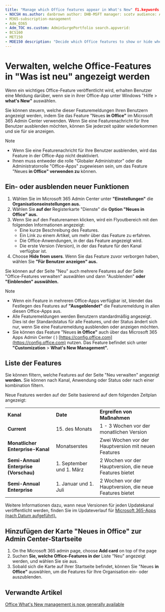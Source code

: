 ```yaml
---
title: "Manage which Office features appear in What's New" f1.keywords:
- NOCSH ms.author: danbrown author: DHB-MSFT manager: scotv audience: Admin ms.topic: article ms.service: o365-administration localization_priority: Normal ms.collection:
- M365-subscription-management
- Adm_O365
- Adm_TOC ms.custom: AdminSurgePortfolio search.appverid:
- BCS160
- MET150
- MOE150 description: "Decide which Office features to show or hide when a user chooses Help > What's New in their Office app on Windows by using the "What's new in Office" feature in the Microsoft 365 admin center."
---
```


# <a name="manage-which-office-features-appear-in-whats-new"></a>Verwalten, welche Office-Features in "Was ist neu" angezeigt werden

Wenn ein wichtiges Office-Feature veröffentlicht wird, erhalten Benutzer eine Meldung darüber, wenn sie in ihrer Office-App unter Windows "Hilfe  >  **what's New"** auswählen.

Sie können steuern, welche dieser Featuremeldungen Ihren Benutzern angezeigt werden, indem Sie das Feature "Neues **in Office"** im Microsoft 365 Admin Center verwenden. Wenn Sie eine Featurenachricht für Ihre Benutzer ausblenden möchten, können Sie jederzeit später wiederkommen und sie für sie anzeigen.

> [!NOTE]
> - Wenn Sie eine Featurenachricht für Ihre Benutzer ausblenden, wird das Feature in der Office-App nicht deaktiviert.
> - Ihnen muss entweder die rolle "Globaler Administrator" oder die Administratorrolle "Office-Apps" zugewiesen sein, um das Feature "Neues **in Office" verwenden zu** können.

## <a name="show-or-hide-new-features"></a>Ein- oder ausblenden neuer Funktionen 

1. Wählen Sie im Microsoft 365 Admin Center unter **"Einstellungen"** die **Organisationseinstellungen aus.**
2. Wählen Sie **auf der** Registerkarte "Dienste" die **Option "Neues in Office" aus.**
3. Wenn Sie auf den Featurenamen klicken, wird ein Flyoutbereich mit den folgenden Informationen angezeigt:
     - Eine kurze Beschreibung des Features.
     - Ein Link zu einem Artikel, um mehr über das Feature zu erfahren.
     - Die Office-Anwendungen, in der das Feature angezeigt wird.
     - Die erste Version (Version), in der das Feature für den Kanal verfügbar ist.
4. Choose **Hide from users**. Wenn Sie das Feature zuvor verborgen haben, wählen Sie **"Für Benutzer anzeigen" aus.**

Sie können auf der  Seite "Neu" auch mehrere Features auf der Seite "Office-Features verwalten" auswählen und dann "Ausblenden" **oder** **"Einblenden" auswählen.**

> [!NOTE]
> - Wenn ein Feature in mehreren Office-Apps verfügbar ist, blendet das Festlegen des Features auf **"Ausgeblendet"** die Featuremeldung in allen diesen Office-Apps aus.
> - Alle Featuremeldungen werden Benutzern standardmäßig angezeigt. Dies ist der Standardstatus für alle Features, und der Status ändert sich nur, wenn Sie eine Featuremeldung ausblenden oder anzeigen möchten.
> - Sie können das Feature "Neues **in Office"** auch über das Microsoft 365 Apps Admin Center ( ) [https://config.office.com](https://config.office.com) nutzen. Das Feature befindet sich unter **"Customization**  >  **What's New Management".**

## <a name="list-of-features"></a>Liste der Features

Sie können filtern, welche Features auf der Seite "Neu verwalten" angezeigt **werden.** Sie können nach Kanal, Anwendung oder Status oder nach einer kombination filtern.

Neue Features werden auf der Seite basierend auf dem folgenden Zeitplan angezeigt:

||||
|:-----|:-----|:-----|
|**Kanal** <br/> |**Date** <br/> |**Ergreifen von Maßnahmen** <br/> |
|**Current** <br/> |15. des Monats  <br/> |1 - 3 Wochen vor der monatlichen Version <br/> |
|**Monatlicher Enterprise-Kanal** <br/> |Monatserstes  <br/> |Zwei Wochen vor der Hauptversion mit neuen Features |
|**Semi-Annual Enterprise (Vorschau)** <br/> |1. September und 1. März <br/> | 2 Wochen vor der Hauptversion, die neue Features bietet|
|**Semi-Annual Enterprise** <br/> |1. Januar und 1. Juli <br/> | 2 Wochen vor der Hauptversion, die neue Features bietet<br/> |

Weitere Informationen dazu, wann neue Versionen für jeden Updatekanal veröffentlicht werden, finden Sie im Updateverlauf für [Microsoft 365-Apps (nach Datum aufgeführt).](https://docs.microsoft.com/officeupdates/update-history-microsoft365-apps-by-date)

## <a name="add-the-whats-new-in-office-card-to-the-admin-center-home-page"></a>Hinzufügen der Karte "Neues in Office" zur Admin Center-Startseite

1. On the Microsoft 365 admin page, choose **Add card** on top of the page
2. Suchen **Sie, welche Office-Features in der** Liste "Neu" angezeigt werden, und wählen Sie sie aus.
3. Sobald sich die Karte auf Ihrer Startseite befindet, können [](#show-or-hide-new-features) Sie "Neues **in Office"** auswählen, um die Features für Ihre Organisation ein- oder auszublenden.


## <a name="related-articles"></a>Verwandte Artikel

[Office What's New management is now generally available](https://techcommunity.microsoft.com/t5/microsoft-365-blog/office-what-s-new-management-is-now-generally-available/ba-p/1179954)